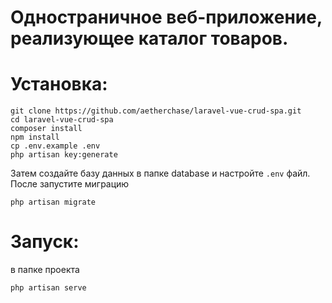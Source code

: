 # Одностраничное веб-приложение, реализующее каталог товаров.

# Установка:

```
git clone https://github.com/aetherchase/laravel-vue-crud-spa.git
cd laravel-vue-crud-spa
composer install
npm install
cp .env.example .env
php artisan key:generate
```
Затем создайте базу данных в папке database и настройте `.env` файл. После запустите миграцию
```
php artisan migrate
```

# Запуск:
в папке проекта

```
php artisan serve
```
